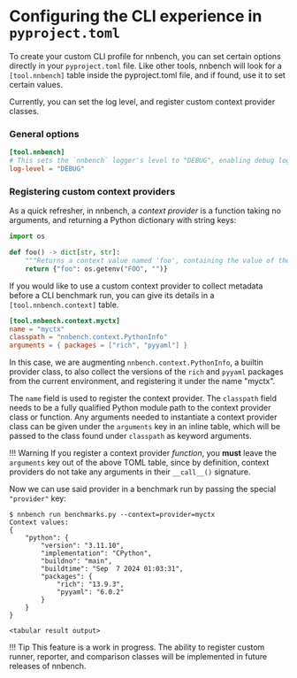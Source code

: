 # Configuring the CLI experience in `pyproject.toml`

To create your custom CLI profile for nnbench, you can set certain options directly in your `pyproject.toml` file.
Like other tools, nnbench will look for a `[tool.nnbench]` table inside the pyproject.toml file, and if found, use it to set certain values.

Currently, you can set the log level, and register custom context provider classes.

### General options

```toml
[tool.nnbench]
# This sets the `nnbench` logger's level to "DEBUG", enabling debug log collections.
log-level = "DEBUG"
```

### Registering custom context providers

As a quick refresher, in nnbench, a *context provider* is a function taking no arguments, and returning a Python dictionary with string keys:

```python
import os

def foo() -> dict[str, str]:
    """Returns a context value named 'foo', containing the value of the FOO environment variable."""
    return {"foo": os.getenv("FOO", "")}
```

If you would like to use a custom context provider to collect metadata before a CLI benchmark run, you can give its details in a `[tool.nnbench.context]` table.

```toml
[tool.nnbench.context.myctx]
name = "myctx"
classpath = "nnbench.context.PythonInfo"
arguments = { packages = ["rich", "pyyaml"] }
```

In this case, we are augmenting `nnbench.context.PythonInfo`, a builtin provider class, to also collect the versions of the `rich` and `pyyaml` packages from the current environment, and registering it under the name "myctx".

The `name` field is used to register the context provider.
The `classpath` field needs to be a fully qualified Python module path to the context provider class or function.
Any arguments needed to instantiate a context provider class can be given under the `arguments` key in an inline table, which will be passed to the class found under `classpath` as keyword arguments.

!!! Warning
    If you register a context provider *function*, you **must** leave the `arguments` key out of the above TOML table, since by definition, context providers do not take any arguments in their `__call__()` signature.

Now we can use said provider in a benchmark run by passing the special `"provider"` key:

```commandline
$ nnbench run benchmarks.py --context=provider=myctx
Context values:
{
    "python": {
        "version": "3.11.10",
        "implementation": "CPython",
        "buildno": "main",
        "buildtime": "Sep  7 2024 01:03:31",
        "packages": {
            "rich": "13.9.3",
            "pyyaml": "6.0.2"
        }
    }
}

<tabular result output>
```

!!! Tip
    This feature is a work in progress. The ability to register custom runner, reporter, and comparison classes will be implemented in future releases of nnbench.
